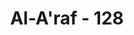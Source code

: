 ---
title: "Al-A'raf - 128"
no: 128
arabic_no: ١٢٨
ayah: قَالَ مُوْسٰى لِقَوْمِهِ اسْتَعِيْنُوْا بِاللّٰهِ وَاصْبِرُوْاۚ اِنَّ الْاَرْضَ لِلّٰهِ ۗيُوْرِثُهَا مَنْ يَّشَاۤءُ مِنْ عِبَادِهٖۗ وَالْعَاقِبَةُ لِلْمُتَّقِيْنَ
translation: "Musa berkata kepada kaumnya, “Mohonlah pertolongan kepada Allah dan bersabarlah. Sesungguhnya bumi (ini) milik Allah; diwariskan-Nya kepada siapa saja yang Dia kehendaki di antara hamba-hamba-Nya. Dan kesudahan (yang baik) adalah bagi orang-orang yang bertakwa.”"
tafsir: "Dapat dimengerti, mendengar ancaman Firaun ini Bani Israil yang berdiam di Mesir pada masa tersebut merasa takut dan amat gelisah, ancaman ini terbukti kemudian, mereka diperlakukan sebagai budak. Di samping itu, setiap anak lelaki yang mereka lahirkan dibunuh oleh kaki tangan Firaun. Oleh sebab itu Nabi Musa as berkata kepada mereka: \"Mohonlah pertolongan kepada Allah dan bersabarlah; sesungguhnya bumi ini kepunyaan Allah, diwariskan kepada siapa yang dikehendaki-Nya di antara hamba-hamba-Nya, dan kesudahan yang baik adalah untuk orang-orang yang bertakwa\".\n\nNabi Musa menghibur dan menenteramkan kaumnya dengan mengingatkan kepada mereka kekuasaan Allah, bahwa Dialah yang memiliki dan menguasai bumi, dan segala apa yang terjadi di bumi ini adalah sesuai dengan Sunnah-Nya, yaitu setiap umat yang ingkar dan zalim pasti menemui kehancuran, dan setiap umat yang beriman dan bersabar tentu akan memperoleh pertolongan-Nya, sehingga memperoleh kemenangan dan kesudahan yang baik. Sebab itu hendaklah mereka memohon pertolongan kepada-Nya, disertai dengan kesabaran, keimanan, persatuan dan keberanian dalam membela kebenaran dan keadilan.\n\nUcapan Nabi Musa ini selain menimbulkan harapan tentang pertolongan Allah serta rahmat-Nya untuk membebaskan mereka dari kekejaman Firaun serta menjadikan Bani Israil sebagai penguasa di belakang hari di bagian bumi yang telah dijanjikan Tuhan kepada mereka, juga mengandung suatu peringatan yang sangat penting bagi kaumnya, yaitu apabila di belakang hari mereka menjadi penguasa, janganlah berbuat sewenang-wenang seperti Firaun dan para pembesarnya, karena Allah senantiasa mengawasi perbuatan dan tindak-tanduk dari setiap makhluk-Nya, oleh sebab itu, apabila mereka berkuasa dan melakukan kezaliman pula, pastilah Allah mendatangkan azab kepada mereka.\n\nAyat ini mengandung pelajaran yang sangat berharga, tentang sikap manusia pada waktu ia sedang menghadapi penderitaan tersebut, atau sebelum mereka memperoleh rahmat Allah, dan pada waktu setelah memperoleh rahmat tersebut. Sikap yang amat tercela ialah berkeluh kesah dan memohon pertolongan Allah pada waktu memperoleh kesusahan, dan kemudian mengingkari atau melupakan rahmat Allah setelah memperolehnya.\n\nSikap yang seharusnya dilakukan ialah sabar dan tawakal serta memohon pertolongan Allah pada waktu menghadapi kesukaran, dan mensyukuri rahmat Allah setelah memperoleh kebahagiaan. Mensyukuri rahmat Allah, tidak hanya dengan ucapan, melainkan yang terpenting ialah melaksanakan dengan perbuatan. Sebab itu, apabila seseorang memperoleh kekuasaan, kemudian kekuasaannya itu digunakan untuk berbuat kezaliman atau memperkaya diri sendiri atas kerugian orang lain, maka ini berarti bahwa ia tidak mensyukuri rahmat Allah yang diperolehnya, yaitu pangkat dan kekuasaan, dan karenanya telah sepatutnyalah bila Allah menimpakan azab kepadanya."
---